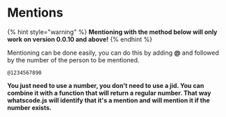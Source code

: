 # Mentions

{% hint style="warning" %}
**Mentioning with the method below will only work on version 0.0.10 and above!**
{% endhint %}

Mentioning can be done easily, you can do this by adding **@** and followed by the number of the person to be mentioned.

```
@1234567890
```

**You just need to use a number, you don't need to use a jid. You can combine it with a function that will return a regular number. That way whatscode.js will identify that it's a mention and will mention it if the number exists.**
